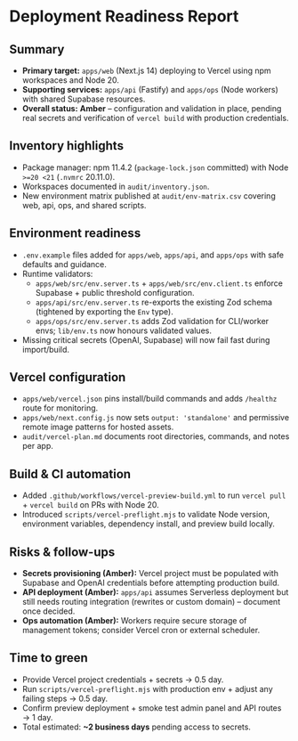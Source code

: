 # Deployment Readiness Report

## Summary
- **Primary target:** `apps/web` (Next.js 14) deploying to Vercel using npm workspaces and Node 20.
- **Supporting services:** `apps/api` (Fastify) and `apps/ops` (Node workers) with shared Supabase resources.
- **Overall status:** **Amber** – configuration and validation in place, pending real secrets and verification of `vercel build` with production credentials.

## Inventory highlights
- Package manager: npm 11.4.2 (`package-lock.json` committed) with Node `>=20 <21` (`.nvmrc` 20.11.0).
- Workspaces documented in `audit/inventory.json`.
- New environment matrix published at `audit/env-matrix.csv` covering web, api, ops, and shared scripts.

## Environment readiness
- `.env.example` files added for `apps/web`, `apps/api`, and `apps/ops` with safe defaults and guidance.
- Runtime validators:
  - `apps/web/src/env.server.ts` + `apps/web/src/env.client.ts` enforce Supabase + public threshold configuration.
  - `apps/api/src/env.server.ts` re-exports the existing Zod schema (tightened by exporting the `Env` type).
  - `apps/ops/src/env.server.ts` adds Zod validation for CLI/worker envs; `lib/env.ts` now honours validated values.
- Missing critical secrets (OpenAI, Supabase) will now fail fast during import/build.

## Vercel configuration
- `apps/web/vercel.json` pins install/build commands and adds `/healthz` route for monitoring.
- `apps/web/next.config.js` now sets `output: 'standalone'` and permissive remote image patterns for hosted assets.
- `audit/vercel-plan.md` documents root directories, commands, and notes per app.

## Build & CI automation
- Added `.github/workflows/vercel-preview-build.yml` to run `vercel pull` + `vercel build` on PRs with Node 20.
- Introduced `scripts/vercel-preflight.mjs` to validate Node version, environment variables, dependency install, and preview build locally.

## Risks & follow-ups
- **Secrets provisioning (Amber):** Vercel project must be populated with Supabase and OpenAI credentials before attempting production build.
- **API deployment (Amber):** `apps/api` assumes Serverless deployment but still needs routing integration (rewrites or custom domain) – document once decided.
- **Ops automation (Amber):** Workers require secure storage of management tokens; consider Vercel cron or external scheduler.

## Time to green
- Provide Vercel project credentials + secrets → 0.5 day.
- Run `scripts/vercel-preflight.mjs` with production env + adjust any failing steps → 0.5 day.
- Confirm preview deployment + smoke test admin panel and API routes → 1 day.
- Total estimated: **~2 business days** pending access to secrets.
